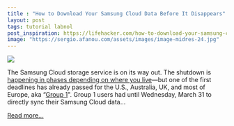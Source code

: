 ```yaml
---
title : "How to Download Your Samsung Cloud Data Before It Disappears"
layout: post
tags: tutorial labnol
post_inspiration: https://lifehacker.com/how-to-download-your-samsung-cloud-data-before-it-disap-1846609177
image: "https://sergio.afanou.com/assets/images/image-midres-24.jpg"
---
```


<img src="https://i.kinja-img.com/gawker-media/image/upload/s--nYQR50eq--/c_fit,fl_progressive,q_80,w_636/eyous9fp7o1476e3kzr6.jpg" /><p>The Samsung Cloud storage service is on its way out. The shutdown is <a href="https://www.samsung.com/uk/support/mobile-devices/changes-to-gallery-sync-samsung-cloud-drive-and-premium-storage/?merchant=17946&amp;cid=uk_paid_affiliate_awin-TechRadar_0_none_Editorial+Content_0_none_none&amp;awc=17946_1617393103_04ade1a80e2f17f72ed4f6231c44ab83&amp;affiliatename=TechRadar&amp;affiliateid=103504&amp;clicktimestamp=1617393103" target="_blank" rel="noopener noreferrer">happening in phases depending on where you live</a>—but one of the first deadlines has already passed for the U.S., Australia, UK, and most of Europe, aka “<a href="https://support.samsungcloud.com/#/eof_notice/group" target="_blank" rel="noopener noreferrer">Group 1</a>&quot;. Group 1 users had until Wednesday, March 31 to directly sync their Samsung Cloud data…</p><p><a href="https://lifehacker.com/how-to-download-your-samsung-cloud-data-before-it-disap-1846609177">Read more...</a></p>